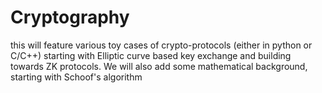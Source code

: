 # Cryptography
this will feature various toy cases of crypto-protocols (either in python or C/C++) starting with Elliptic curve based key exchange and building towards ZK protocols. We will also add some mathematical background, starting with Schoof's algorithm
